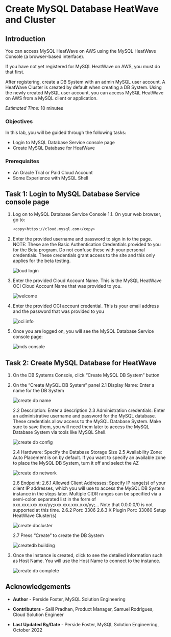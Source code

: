 # Create MySQL Database HeatWave  and Cluster

## Introduction

You can access MySQL HeatWave on AWS using the MySQL HeatWave Console (a browser-based interface).

If you have not yet registered for MySQL HeatWave on AWS, you must do that first.

After registering, create a DB System with an admin MySQL user account. A HeatWave Cluster is created by default when creating a DB System. Using the newly created MySQL user account, you can access MySQL HeatWave on AWS from a MySQL client or application.

_Estimated Time:_ 10 minutes

### Objectives

In this lab, you will be guided through the following tasks:

- Login to MySQL Database Service console page
- Create MySQL Database for HeatWave

### Prerequisites

- An Oracle Trial or Paid Cloud Account
- Some Experience with MySQL Shell

## Task 1: Login to MySQL Database Service console page

1. Log on to MySQL Database Service Console
    1.1. On your web browser, go to:

    ```bash
    <copy>https://cloud.mysql.com</copy>
    ```

2. Enter the provided username and password to sign in to the page. NOTE: These are the Basic Authentication Credentials provided to you for the Beta program. Do not confuse these with your personal credentials. These credentials grant access to the site and this only applies for the beta testing.

    ![loud login](./images/cloud-login.png "cloud login")

3. Enter the provided Cloud Account Name. This is the MySQL HeatWave OCI Cloud
    Account Name that was provided to you.

    ![welcome](./images/welcome.png "welcome")

4. Enter the provided OCI account credential. This is your email address and the password that was provided to you

    ![oci info](./images/oci-info.png "oci info")

5. Once you are logged on, you will see the MySQL Database Service console page:

    ![mds console](./images/mds-console.png "mds console")

## Task 2: Create MySQL Database for HeatWave

1. On the DB Systems Console, click “Create MySQL DB System” button
2. On the “Create MySQL DB System” panel
    2.1 Display Name: Enter a name for the DB System

    ![create db name](./images/create-db-name.png "create db name")

    2.2 Description: Enter a description
    2.3 Administration credentials: Enter an administrative username and password for the MySQL database. These credentials allow access to the MySQL Database System. Make sure to save them, you will need them later to access the MySQL Database System via tools like MySQL Shell.

    ![create db config](./images/create-db-config.png "create db config")

    2.4 Hardware: Specify the Database Storage Size
    2.5 Availability Zone: Auto Placement is on by default. If you want to specify an available zone to place the MySQL DB System, turn it off and select the AZ

    ![create db network](./images/create-db-network.png "create db network")

    2.6 Endpoint:
    2.6.1 Allowed Client Addresses: Specify IP range(s) of your client IP addresses, which you will use to access the MySQL DB System instance in the steps later. Multiple CIDR ranges can be specified via a semi-colon separated list in the form of xxx.xxx.xxx.xxx/yy;xxx.xxx.xxx.xxx/yy;…
    Note that 0.0.0.0/0 is not supported at this time.
    2.6.2 Port: 3306
    2.6.3 X Plugin Port: 33060
    Setup HeatWave Cluster(s)

    ![create dbcluster](./images/create-db-cluster.png "create dbcluster")

    2.7 Press “Create” to create the DB System

    ![createdb building](./images/create-db-building.png "createdb building")

3. Once the instance is created, click to see the detailed information such as Host Name. You will use the Host Name to connect to the instance.

    ![create db complete](./images/create-db-complete.png "create db complete")


## Acknowledgements

- **Author** - Perside Foster, MySQL Solution Engineering

- **Contributors** - Salil Pradhan, Product Manager, Samuel Rodrigues, Cloud Solution Engineer
- **Last Updated By/Date** - Perside Foster, MySQL Solution Engineering, October 2022